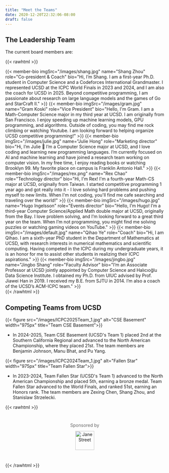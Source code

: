 ```yaml
---
title: "Meet the Teams"
date: 2020-12-20T22:32:06-08:00
draft: false
---
```


## The Leadership Team

The current board members are:

{{< rawhtml >}}

<div class="grid">
{{< member-bio imgSrc="/images/shang.jpg" name="Shang Zhou" role="Co-president & Coach" bio="Hi, I’m Shang. I am a first-year Ph.D. student in Computer Science and a Codeforces International Grandmaster. I represented UCSD at the ICPC World Finals in 2023 and 2024, and I am also the coach for UCSD in 2025. Beyond competitive programming, I am passionate about research on large language models and the games of Go and StarCraft II." >}}
{{< member-bio imgSrc="/images/gram.jpg" name="Gram Koski" role="Vice President" bio="Hello, I'm Gram. I am a Math-Computer Science major in my third year at UCSD. I am originally from San Francisco. I enjoy speeding up machine learning models, GPU programming, and algorithms. Outside of coding, you may find me rock climbing or watching Youtube. I am looking forward to helping organize UCSD competitive programming!" >}}
{{< member-bio imgSrc="/images/julie.jpg" name="Julie Hong" role="Marketing director" bio="Hi, I’m Julie 👋 I’m a Computer Science major at UCSD, and I love coding and learning new programming languages. I’m currently focused on AI and machine learning and have joined a research team working on computer vision. In my free time, I enjoy reading books or watching Brooklyn 99. My favorite place on campus is Franklin Antonio Hall." >}}
{{< member-bio imgSrc="/images/rex.png" name="Rex Chao" role="Technology director" bio="Hi, I'm Rex! I'm a fourth-year Math-CS major at UCSD, originally from Taiwan. I started competitive programming 1 year ago and got really into it - I love solving hard problems and pushing myself to new limits. When I'm not coding, you'll find me cafe searching and traveling over the world!" >}}
{{< member-bio imgSrc="/images/hugo.jpg" name="Hugo Ingelsson" role="Events director" bio="Hello, I’m Hugo! I’m a third-year Computer Science/Applied Math double major at UCSD, originally from the Bay. I love problem solving, and I’m looking forward to a great third year on the team. When I’m not programming, you might find me solving puzzles or watching gaming videos on YouTube." >}}
{{< member-bio imgSrc="/images/default.jpg" name="Qihao Ye" role="Coach" bio="Hi, I am Qihao. I am a sixth-year PhD student in the Department of Mathematics at UCSD, with research interests in numerical mathematics and scientific computing. Having competed in the ICPC during my undergraduate years, it is an honor for me to assist other students in realizing their ICPC aspirations." >}}
{{< member-bio imgSrc="/images/jingbo.jpg" name="Jingbo Shang" role="Faculty Advisor" bio="I’m an Associate Professor at UCSD jointly appointed by Computer Science and Halıcıoğlu Data Science Institute. I obtained my Ph.D. from UIUC advised by Prof. Jiawei Han in 2019. I received my B.E. from SJTU in 2014. I’m also a coach of the UCSD’s ACM-ICPC team." >}}
</div>
{{< /rawhtml >}}


## Competing Teams from UCSD

{{< figure src="/images/ICPC2025Team_1.jpg" alt="CSE Basement" width="975px" title="Team CSE Basement">}}

- In 2024-2025, Team CSE Basement (UCSD's Team 1) placed 2nd at the Southern California Regional and advanced to the North American Championship, where they placed 21st. The team members are Benjamin Johnson, Manu Bhat, and Pu Yang.

{{< figure src="/images/ICPC2024Team_1.jpg" alt="Fallen Star" width="975px" title="Team Fallen Star">}}

- In 2023-2024, Team Fallen Star (UCSD's Team 1) advanced to the North American Championship and placed 5th, earning a bronze medal. Team Fallen Star advanced to the World Finals, and ranked 51st, earning an Honors rank. The team members are Zexing Chen, Shang Zhou, and Stanislaw Strzelecki.

{{< rawhtml >}}
<div style="text-align: center; margin: 40px 0;">
  <p style="font-size: 14px; color: #666; margin-bottom: 10px;">Sponsored by</p>
  <a href="https://www.janestreet.com/" target="_blank">
    <img src="/images/Jane_Street.png" alt="Jane Street" style="height: 60px;">
  </a>
</div>
{{< /rawhtml >}}
